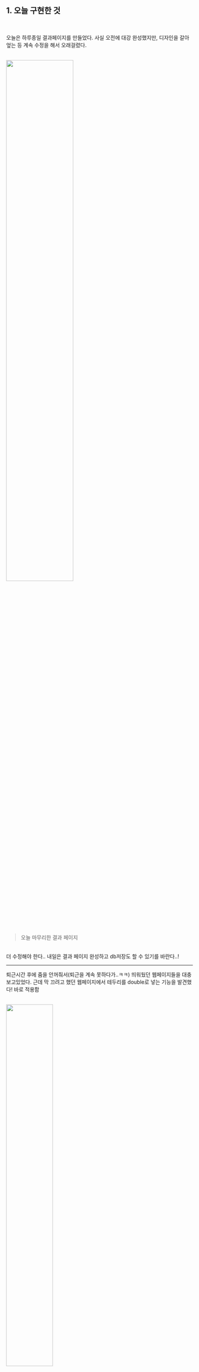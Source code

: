 ## 1. 오늘 구현한 것
<br>

오늘은 하루종일 결과페이지를 만들었다. 사실 오전에 대강 완성했지만, 디자인을 갈아 엎는 등 계속 수정을 해서 오래걸렸다. 
<br><br>

<img src="https://user-images.githubusercontent.com/55045377/114137944-dfb76d00-9947-11eb-972c-62b1838f76b2.png" width=60% height=60%>

> 오늘 마무리한 결과 페이지

<br>
더 수정해야 한다.. 내일은 결과 페이지 완성하고 db저장도 할 수 있기를 바란다..!

---

퇴근시간 후에 줌을 안꺼줘서(퇴근을 계속 못하다가..ㅋㅋ) 띄워뒀던 웹페이지들을 대충 보고있었다. 근데 막 끄려고 했던 웹페이지에서 테두리를 double로 넣는 기능을 발견했다! 바로 적용함
<br><br>

<img src="https://user-images.githubusercontent.com/55045377/114138116-1e4d2780-9948-11eb-93c9-c46a2803512f.png" width=50% height=50%>

아 근데 조금 무거워 보이는데... 내일 두께 조정해야겠다. 
<br>

오늘 배운 점<br>
: 역시 노력하면 답이 보인다니까!

<br><br>

